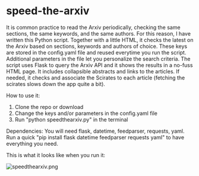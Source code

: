 # speed-the-arxiv
It is common practice to read the Arxiv periodically, checking the same sections, the same keywords, and the same authors. For this reason, I have written this Python script. Together with a little HTML, it checks the latest on the Arxiv based on sections, keywords and authors of choice. These keys are stored in the config.yaml file and reused everytime you run the script. Additional parameters in the file let you personalize the search criteria. The script uses Flask to query the Arxiv API and it shows the results in a no-fuss HTML page. It includes collapsible abstracts and links to the articles. If needed, it checks and associate the Scirates to each article (fetching the scirates slows down the app quite a bit).</p>
How to use it:
1. Clone the repo or download
2. Change the keys and/or parameters in the config.yaml file
3. Run "python speedthearxiv.py" in the terminal

Dependencies:
You will need flask, datetime, feedparser, requests, yaml. Run a quick "pip install flask datetime feedparser requests yaml" to have everything you need.

This is what it looks like when you run it:

![speedthearxiv.png](https://github.com/mekise/speed-the-arxiv/raw/main/screenshot/speedthearxiv.png?raw=true)

